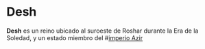 # Desh

**Desh** es un reino ubicado al suroeste de Roshar durante la Era de la Soledad, y un estado miembro del #[imperio Azir](locations/azir)
